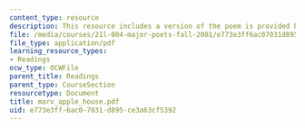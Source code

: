```yaml
---
content_type: resource
description: This resource includes a version of the poem is provided by Andrew Marvell.
file: /media/courses/21l-004-major-poets-fall-2001/e773e3ff6ac07031d895ce3a63cf5392_marv_apple_house.pdf
file_type: application/pdf
learning_resource_types:
- Readings
ocw_type: OCWFile
parent_title: Readings
parent_type: CourseSection
resourcetype: Document
title: marv_apple_house.pdf
uid: e773e3ff-6ac0-7031-d895-ce3a63cf5392
---
```

